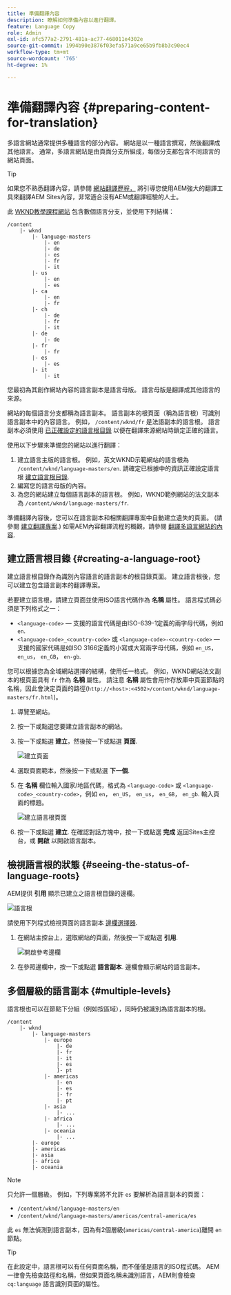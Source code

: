 ```yaml
---
title: 準備翻譯內容
description: 瞭解如何準備內容以進行翻譯。
feature: Language Copy
role: Admin
exl-id: afc577a2-2791-481a-ac77-468011e4302e
source-git-commit: 1994b90e3876f03efa571a9ce65b9fb8b3c90ec4
workflow-type: tm+mt
source-wordcount: '765'
ht-degree: 1%

---
```


# 準備翻譯內容 {#preparing-content-for-translation}

多語言網站通常提供多種語言的部分內容。 網站是以一種語言撰寫，然後翻譯成其他語言。 通常，多語言網站是由頁面分支所組成，每個分支都包含不同語言的網站頁面。

>[!TIP]
>
>如果您不熟悉翻譯內容，請參閱 [網站翻譯歷程，](/help/journey-sites/translation/overview.md) 將引導您使用AEM強大的翻譯工具來翻譯AEM Sites內容，非常適合沒有AEM或翻譯經驗的人士。

此 [WKND教學課程網站](/help/implementing/developing/introduction/develop-wknd-tutorial.md) 包含數個語言分支，並使用下列結構：

```text
/content
    |- wknd
        |- language-masters
            |- en
            |- de
            |- es
            |- fr
            |- it
        |- us
            |- en
            |- es
        |- ca
            |- en
            |- fr
        |- ch
            |- de
            |- fr
            |- it
        |- de
            |- de
        |- fr
            |- fr
        |- es
            |- es
        |- it
            |- it
```

您最初為其創作網站內容的語言副本是語言母版。 語言母版是翻譯成其他語言的來源。

網站的每個語言分支都稱為語言副本。 語言副本的根頁面（稱為語言根）可識別語言副本中的內容語言。 例如， `/content/wknd/fr` 是法語副本的語言根。 語言副本必須使用 [已正確設定的語言根目錄](preparation.md#creating-a-language-root) 以便在翻譯來源網站時鎖定正確的語言。

使用以下步驟來準備您的網站以進行翻譯：

1. 建立語言主版的語言根。 例如，英文WKND示範網站的語言根為 `/content/wknd/language-masters/en`. 請確定已根據中的資訊正確設定語言根 [建立語言根目錄](preparation.md#creating-a-language-root).
1. 編寫您的語言母版的內容。
1. 為您的網站建立每個語言副本的語言根。 例如，WKND範例網站的法文副本為 `/content/wknd/language-masters/fr`.

準備翻譯內容後，您可以在語言副本和相關翻譯專案中自動建立遺失的頁面。 (請參閱 [建立翻譯專案](managing-projects.md).) 如需AEM內容翻譯流程的概觀，請參閱 [翻譯多語言網站的內容](overview.md).

## 建立語言根目錄 {#creating-a-language-root}

建立語言根目錄作為識別內容語言的語言副本的根目錄頁面。 建立語言根後，您可以建立包含語言副本的翻譯專案。

若要建立語言根，請建立頁面並使用ISO語言代碼作為 **名稱** 屬性。 語言程式碼必須是下列格式之一：

* `<language-code>`  — 支援的語言代碼是由ISO-639-1定義的兩字母代碼，例如 `en`.
* `<language-code>_<country-code>` 或 `<language-code>-<country-code>`  — 支援的國家代碼是如ISO 3166定義的小寫或大寫兩字母代碼，例如 `en_US`， `en_us`， `en_GB`， `en-gb`.

您可以根據您為全域網站選擇的結構，使用任一格式。 例如，WKND網站法文副本的根頁面具有 `fr` 作為 **名稱** 屬性。 請注意 **名稱** 屬性會用作存放庫中頁面節點的名稱，因此會決定頁面的路徑(`http://<host>:<4502>/content/wknd/language-masters/fr.html`)。

1. 導覽至網站。
1. 按一下或點選您要建立語言副本的網站。
1. 按一下或點選 **建立**，然後按一下或點選 **頁面**.

   ![建立頁面](../assets/create-page.png)

1. 選取頁面範本，然後按一下或點選 **下一個**.
1. 在 **名稱** 欄位輸入國家/地區代碼，格式為 `<language-code>` 或 `<language-code>_<country-code>`，例如 `en`， `en_US`， `en_us`， `en_GB`， `en_gb`. 輸入頁面的標題。

   ![建立語言根頁面](../assets/create-language-root.png)

1. 按一下或點選 **建立**. 在確認對話方塊中，按一下或點選 **完成** 返回Sites主控台，或 **開啟** 以開啟語言副本。

## 檢視語言根的狀態 {#seeing-the-status-of-language-roots}

AEM提供 **引用** 顯示已建立之語言根目錄的邊欄。

![語言根](../assets/language-roots.png)

請使用下列程式檢視頁面的語言副本 [邊欄選擇器](/help/sites-cloud/authoring/getting-started/basic-handling.md#rail-selector).

1. 在網站主控台上，選取網站的頁面，然後按一下或點選 **引用**.

   ![開啟參考邊欄](../assets/opening-references-rail.png)

1. 在參照邊欄中，按一下或點選 **語言副本**. 邊欄會顯示網站的語言副本。

## 多個層級的語言副本 {#multiple-levels}

語言根也可以在節點下分組（例如按區域），同時仍被識別為語言副本的根。

```text
/content
    |- wknd
        |- language-masters
            |- europe
                |- de
                |- fr
                |- it
                |- es
                ]- pt
            |- americas
                |- en
                |- es
                |- fr
                |- pt
            |- asia
                |- ...
            |- africa
                |- ...
            |- oceania
                |- ...
        |- europe
        |- americas
        |- asia
        |- africa
        |- oceania            
```

>[!NOTE]
>
>只允許一個層級。 例如，下列專案將不允許 `es` 要解析為語言副本的頁面：
>
>* `/content/wknd/language-masters/en`
>* `/content/wknd/language-masters/americas/central-america/es`
>
> 此 `es` 無法偵測到語言副本，因為有2個層級(`americas/central-america`)離開 `en` 節點。

>[!TIP]
>
>在此設定中，語言根可以有任何頁面名稱，而不僅僅是語言的ISO程式碼。 AEM一律會先檢查路徑和名稱，但如果頁面名稱未識別語言，AEM則會檢查 `cq:language` 語言識別頁面的屬性。
